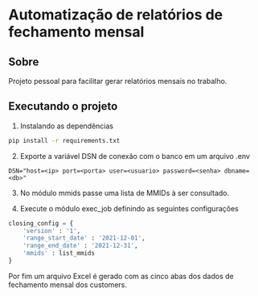 # Automatização de relatórios de fechamento mensal
## Sobre

Projeto pessoal para facilitar gerar relatórios mensais no trabalho.

## Executando o projeto

1. Instalando as dependências
```bash
pip install -r requirements.txt
```

2. Exporte a variável DSN de conexão com o banco em um arquivo .env
```
DSN="host=<ip> port=<porta> user=<usuario> password=<senha> dbname=<db>"
```

3. No módulo mmids passe uma lista de MMIDs à ser consultado.

4. Execute o módulo exec_job definindo as seguintes configurações

```python
closing_config = {
    'version' : '1',
    'range_start_date' : '2021-12-01',
    'range_end_date' : '2021-12-31',
    'mmids' : list_mmids
}
```

Por fim um arquivo Excel é gerado com as cinco abas dos dados de fechamento mensal dos customers.